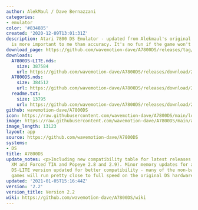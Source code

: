 ```yaml
---
author: AlekMaul / Dave Bernazzani
categories:
- emulator
color: '#834885'
created: '2020-12-09T13:01:31Z'
description: Atari 7800 DS Emulator - updated from Alekmaul's original. Playability
  is more important to me than accuracy. It's no fun if the game won't run.
download_page: https://github.com/wavemotion-dave/A7800DS/releases/tag/2.2
downloads:
  A7800DS-LITE.nds:
    size: 387584
    url: https://github.com/wavemotion-dave/A7800DS/releases/download/2.2/A7800DS-LITE.nds
  A7800DS.nds:
    size: 384512
    url: https://github.com/wavemotion-dave/A7800DS/releases/download/2.2/A7800DS.nds
  readme.txt:
    size: 13795
    url: https://github.com/wavemotion-dave/A7800DS/releases/download/2.2/readme.txt
github: wavemotion-dave/A7800DS
icon: https://raw.githubusercontent.com/wavemotion-dave/A7800DS/main/logo.bmp
image: https://raw.githubusercontent.com/wavemotion-dave/A7800DS/main/arm9/gfx/bgTop.png
image_length: 13123
layout: app
source: https://github.com/wavemotion-dave/A7800DS
systems:
- DS
title: A7800DS
update_notes: <p>Including new compatibility table for latest releases (Pac Man Collection
  XM and Forced TIA and Popeye 2.8 and 2.9). Minor memory updates for additional speed.
  DS-LITE version updated for better compatibility - many of the non-bank-switching
  games will run pretty close to full speed on the original DS hardware!</p>
updated: '2021-01-05T15:16:44Z'
version: '2.2'
version_title: Version 2.2
wiki: https://github.com/wavemotion-dave/A7800DS/wiki
---
```

